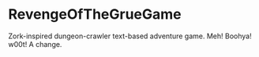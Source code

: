 # RevengeOfTheGrueGame
Zork-inspired dungeon-crawler text-based adventure game.
Meh! Boohya! w00t! A change.